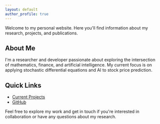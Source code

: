 ```yaml
---
layout: default
author_profile: true
---
```


Welcome to my personal website. Here you'll find information about my research, projects, and publications.

## About Me

I'm a researcher and developer passionate about exploring the intersection of mathematics, finance, and artificial intelligence. My current focus is on applying stochastic differential equations and AI to stock price prediction.

## Quick Links

- [Current Projects](/projects/)
- [GitHub](https://github.com/kerem-z)

Feel free to explore my work and get in touch if you're interested in collaboration or have any questions about my research.

